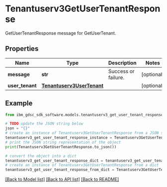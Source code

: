 # Tenantuserv3GetUserTenantResponse

GetUserTenantResponse message for GetUserTenant.

## Properties

Name | Type | Description | Notes
------------ | ------------- | ------------- | -------------
**message** | **str** | Success or failure. | [optional] 
**user_tenant** | [**Tenantuserv3UserTenant**](Tenantuserv3UserTenant.md) |  | [optional] 

## Example

```python
from ibm_gdsc_sdk_software.models.tenantuserv3_get_user_tenant_response import Tenantuserv3GetUserTenantResponse

# TODO update the JSON string below
json = "{}"
# create an instance of Tenantuserv3GetUserTenantResponse from a JSON string
tenantuserv3_get_user_tenant_response_instance = Tenantuserv3GetUserTenantResponse.from_json(json)
# print the JSON string representation of the object
print(Tenantuserv3GetUserTenantResponse.to_json())

# convert the object into a dict
tenantuserv3_get_user_tenant_response_dict = tenantuserv3_get_user_tenant_response_instance.to_dict()
# create an instance of Tenantuserv3GetUserTenantResponse from a dict
tenantuserv3_get_user_tenant_response_from_dict = Tenantuserv3GetUserTenantResponse.from_dict(tenantuserv3_get_user_tenant_response_dict)
```
[[Back to Model list]](../README.md#documentation-for-models) [[Back to API list]](../README.md#documentation-for-api-endpoints) [[Back to README]](../README.md)


